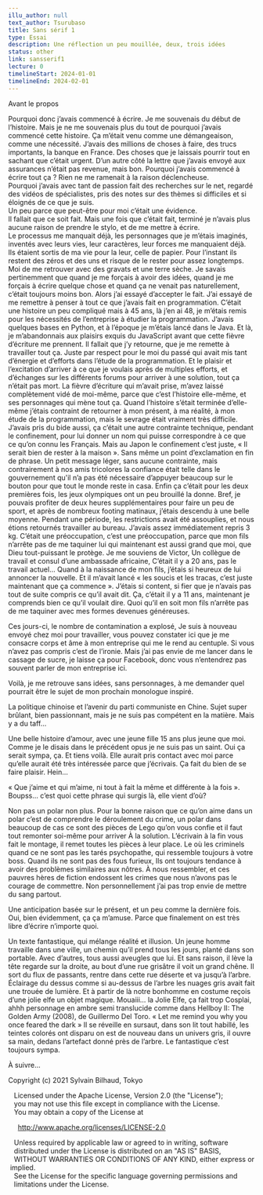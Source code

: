 ```yaml
---
illu_author: null
text_author: Tsurubaso
title: Sans sérif 1
type: Essai
description: Une réflection un peu mouillée, deux, trois idées
status: other
link: sansserif1
lecture: 0
timelineStart: 2024-01-01
timelineEnd: 2024-02-01
---
```


Avant le propos

Pourquoi donc j’avais commencé à écrire. 
Je me souvenais du début de l’histoire. Mais je ne me souvenais plus du tout de pourquoi j’avais commencé cette histoire. Ça m’était venu comme une démangeaison, comme une nécessité. J’avais des millions de choses à faire, des trucs importants, la banque en France. 
Des choses que je laissais pourrir tout en sachant que c’était urgent. D’un autre côté la lettre que j’avais envoyé aux assurances n’était pas revenue, mais bon. 
Pourquoi j’avais commencé à écrire tout ça ? 
Rien ne me ramenait à la raison déclencheuse.   
Pourquoi j’avais avec tant de passion fait des recherches sur le net, regardé des vidéos de spécialistes, pris des notes sur des thèmes si difficiles et si éloignés de ce que je suis.   
Un peu parce que peut-être pour moi c’était une évidence.   
Il fallait que ce soit fait. 
Mais une fois que c’était fait, terminé je n’avais plus aucune raison de prendre le stylo, et de me mettre à écrire.   
Le processus me manquait déjà, les personnages que je m’étais imaginés, inventés avec leurs vies, leur caractères, leur forces me manquaient déjà. 
Ils étaient sortis de ma vie pour la leur, celle de papier. 
Pour l’instant ils restent des zéros et des uns et risque de le rester pour assez longtemps. 
Moi de me retrouver avec des gravats et une terre sèche. 
Je savais pertinemment que quand je me forçais à avoir des idées, quand je me forçais à écrire quelque chose et quand ça ne venait pas naturellement, c’était toujours moins bon. 
Alors j’ai essayé d’accepter le fait. J’ai essayé de me remettre à penser à tout ce que j’avais fait en programmation. 
C’était une histoire un peu compliqué mais à 45 ans, là j’en ai 48, je m’étais remis pour les nécessités de l’entreprise à étudier la programmation.
J’avais quelques bases en Python, et à l’époque je m’étais lancé dans le Java. Et là, je m’abandonnais aux plaisirs exquis du JavaScript avant que cette fièvre d’écriture me prennent. 
Il fallait que j’y retourne, que je me remette à travailler tout ça.
Juste par respect pour le moi du passé qui avait mis tant d’énergie et d’efforts dans l’étude de la programmation. 
Et le plaisir et l’excitation d’arriver à ce que je voulais après de multiples efforts, et d’échanges sur les différents forums pour arriver à une solution, tout ça n’était pas mort.
La fièvre d’écriture qui m’avait prise, m’avez laissé complètement vidé de moi-même, parce que c’est l’histoire elle-même, et ses personnages qui mène tout ça. 
Quand l’histoire s’était terminée d’elle-même j’étais contraint de retourner à mon présent, à ma réalité, à mon étude de la programmation, mais le sevrage était vraiment très difficile.
J’avais pris du bide aussi, ça c’était une autre contrainte technique, pendant le confinement, pour lui donner un nom qui puisse correspondre à ce que ce qu’on connu les Français. 
Mais au Japon le confinement c’est juste, « Il serait bien de rester à la maison ».
Sans même un point d’exclamation en fin de phrase.
Un petit message léger, sans aucune contrainte, mais contrairement à nos amis tricolores la confiance était telle  dans le gouvernement qu'il n’a pas été nécessaire d’appuyer beaucoup sur le bouton pour que tout le monde reste in casa.
Enfin ça c’était pour les deux premières fois, les jeux olympiques ont un peu brouillé la donne.
Bref, je pouvais profiter de deux heures supplémentaires pour faire un peu de sport, et après de nombreux footing matinaux, j’étais descendu à une belle moyenne. Pendant une période, les restrictions avait été assouplies, et nous étions retournés travailler au bureau.
J’avais assez immédiatement repris 3 kg. C’était une préoccupation, c’est une préoccupation, parce que mon fils n’arrête pas de me taquiner lui qui maintenant est aussi grand que moi, que Dieu tout-puissant le protège.
Je me souviens de Victor, Un collègue de travail et consul d’une ambassade africaine, C’était il y a 20 ans, pas le travail actuel...
Quand à la naissance de mon fils, j’étais si heureux de lui annoncer la nouvelle.
Et il m’avait lancé « les soucis et les tracas, c’est juste maintenant que ça commence ».
J’étais si content, si fier que je n’avais  pas tout de suite compris ce qu’il avait dit. 
Ça, c’était il y a 11 ans, maintenant je comprends bien ce qu’il voulait dire.
Quoi qu’il en soit mon fils n’arrête pas de me taquiner avec mes formes devenues généreuses.

Ces jours-ci, le nombre de contamination a explosé, Je suis à nouveau envoyé chez moi pour travailler, vous pouvez constater ici que je me consacre corps et âme à mon entreprise qui me le rend au centuple. 
Si vous n’avez pas compris c’est de l’ironie. Mais j’ai pas envie de me lancer dans le cassage de sucre, je laisse ça pour Facebook, donc vous n’entendrez pas souvent parler de mon entreprise ici.

Voilà, je me retrouve sans idées, sans personnages, à me demander quel pourrait être le sujet de mon prochain monologue inspiré.

La politique chinoise et l’avenir du parti communiste en Chine.
Sujet super brûlant, bien passionnant, mais je ne suis pas compétent en la matière. Mais y a du taff...

Une belle histoire d’amour, avec une jeune fille 15 ans plus jeune que moi. Comme je le disais dans le précédent opus je ne suis pas un saint. Oui ça serait sympa, ça. Et tiens voilà. Elle aurait pris contact avec moi parce qu’elle aurait été très intéressée parce que j’écrivais. Ça fait du bien de se faire plaisir. Hein…

« Que j’aime et qui m’aime, ni tout à fait la même et différente à la fois ».
Boupss… c’est quoi cette phrase qui surgis là, elle vient d’où?

Non pas un polar non plus.
Pour la bonne raison que ce qu’on aime dans un polar c’est de comprendre le déroulement du crime, un polar dans beaucoup de cas ce sont des pièces de Lego qu’on vous confie et il faut tout remonter soi-même pour arriver À la solution. L’écrivain à la fin vous fait le montage, il remet toutes les pièces à leur place. Le où les criminels quand ce ne sont pas les tarés psychopathe, qui ressemble toujours à votre boss. Quand ils ne sont pas des fous furieux, Ils ont toujours tendance à avoir des problèmes similaires aux nôtres.
À nous ressembler, et ces pauvres hères de fiction endossent les crimes que nous n’avons pas le courage de commettre. 
Non personnellement j’ai pas trop envie de mettre du sang partout.

Une anticipation basée sur le présent, et un peu comme la dernière fois. Oui, bien évidemment, ça ça m’amuse.
Parce que finalement on est très libre d’écrire n’importe quoi.

Un texte fantastique, qui mélange réalité et illusion. Un jeune homme travaille dans une ville, un chemin qu’il prend tous les jours, planté dans son portable. Avec d’autres, tous aussi aveugles que lui. 
Et sans raison, il lève la tête regarde sur la droite, au bout d’une rue grisâtre il voit un grand chêne. Il sort du flux de passants, rentre dans cette rue déserte et va jusqu’à l’arbre. Éclairage du dessus comme si au-dessus de l’arbre les nuages gris avait fait une trouée de lumière.
Et à partir de là notre bonhomme en costume reçois d’une jolie elfe un objet magique. 
Mouaiii… la Jolie Elfe, ça fait trop Cosplai, ahhh personnage en ambre semi translucide comme dans Hellboy II: The Golden Army (2008), de  Guillermo Del Toro.
« Let me remind you why you once feared the dark »
Il se réveille en sursaut, dans son lit tout habillé, les teintes colorés ont disparu on est de nouveau dans un univers gris, il ouvre sa main, dedans l’artefact donné près de l’arbre.
Le fantastique c’est toujours sympa.

À suivre...







Copyright (c) 2021 Sylvain Bilhaud, Tokyo

   Licensed under the Apache License, Version 2.0 (the "License");
   you may not use this file except in compliance with the License.
   You may obtain a copy of the License at

     http://www.apache.org/licenses/LICENSE-2.0

   Unless required by applicable law or agreed to in writing, software
   distributed under the License is distributed on an "AS IS" BASIS,
   WITHOUT WARRANTIES OR CONDITIONS OF ANY KIND, either express or implied.
   See the License for the specific language governing permissions and
   limitations under the License.

